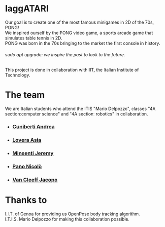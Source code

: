 
# laggATARI
Our goal is to create one of the most famous minigames in 2D of the 70s, 
PONG!<br>
We inspired ourself by the PONG video game, a sports arcade game that simulates table tennis in 2D.<br>
PONG was born in the 70s bringing to the market the first console in history.
###### sudo apt upgrade: we inspire the past to look to the future.
This project is done in collaboration with IIT, the Italian Institute of Technology.

# The team
We are Italian students who attend the ITIS "Mario Delpozzo", classes "4A section:computer science" and "4A section: robotics" in collaboration.
* ### [Cuniberti Andrea](https://github.com/AndreaCuni)
* ### [Lovera Asia](https://github.com/asialovera95)
* ### [Minsenti Jeremy](https://github.com/MinsentiJeremyCN)
* ### [Pano Nicolò](https://github.com/NicoloPano)
* ### [Van Cleeff Jacopo](https://github.com/jacopovancleeff)



# Thanks to

I.I.T. of Genoa for providing us OpenPose body tracking algorithm.<br>
I.T.I.S. Mario Delpozzo for making this collaboration possible.
